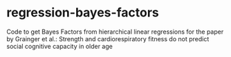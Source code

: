 # regression-bayes-factors
Code to get Bayes Factors from hierarchical linear regressions for the paper by Grainger et al.: Strength and cardiorespiratory fitness do not predict social cognitive capacity in older age
